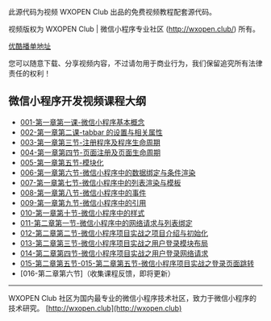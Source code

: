 此源代码为视频 WXOPEN Club 出品的免费视频教程配套源代码。

视频版权为 WXOPEN Club | 微信小程序专业社区 (http://wxopen.club/) 所有。

[优酷播单地址](http://list.youku.com/albumlist/show?id=28664305&ascending=1&page=1)

您可以随意下载、分享视频内容，不过请勿用于商业行为，我们保留追究所有法律责任的权利！

## 微信小程序开发视频课程大纲

- [001-第一章第一课-微信小程序基本概念](http://wxopen.club/topic/582e530d15e8801003c8c245)
- [002-第一章第二课-tabbar 的设置与相关属性](http://wxopen.club/topic/582e997315e8801003c8c249)
- [003-第一章第三节-注册程序及程序生命周期](http://wxopen.club/topic/58330bd4ff264374351a55f7)
- [004-第一章第四节-页面注册及页面生命周期](http://wxopen.club/topic/5834048c629be4ba7af51fad)
- [005-第一章第五节-模块化](http://www.wxopen.club/topic/58354c11629be4ba7af51fdc)
- [006-第一章第六节-微信小程序中的数据绑定与条件渲染](http://www.wxopen.club/topic/58397c08bc94e5735968443a)
- [007-第一章第七节-微信小程序中的列表渲染与模板](http://www.wxopen.club/topic/58399863bc94e5735968443c)
- [008-第一章第八节-微信小程序中的事件](http://www.wxopen.club/topic/583cffc2bc94e57359684469)
- [009-第一章第九节-微信小程序中的引用](http://www.wxopen.club/topic/583d000cbc94e5735968446a)
- [010-第一章第十节-微信小程序中的样式](http://www.wxopen.club/topic/583d0063bc94e5735968446b)
- [011-第二章第一节-微信小程序中的网络请求与列表绑定](http://wxopen.club/topic/584ace1e16f4420a0a7cd984)
- [012-第二章第二节-微信小程序项目实战之项目介绍与初始化](http://wxopen.club/topic/584f9f745ea243c53e882031)
- [013-第二章第三节-微信小程序项目实战之用户登录模块布局](http://wxopen.club/topic/584f9fc75ea243c53e882032)
- [014-第二章第四节-微信小程序项目实战之用户登录网络请求](http://wxopen.club/topic/5863d4beeb394f4d65dd834f)
- [015-第二章第五节-015-第二章第五节-微信小程序项目实战之登录页面跳转](http://wxopen.club/topic/58764db429ab1862193b09dc)
- [016-第二章第六节]（收集课程反馈，即将更新）
***
WXOPEN Club 社区为国内最专业的微信小程序技术社区，致力于微信小程序的技术研究。
[http://wxopen.club](http://wxopen.club)
